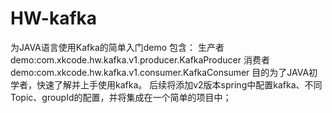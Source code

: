 # HW-kafka
为JAVA语言使用Kafka的简单入门demo
包含：
生产者demo:com.xkcode.hw.kafka.v1.producer.KafkaProducer
消费者demo:com.xkcode.hw.kafka.v1.consumer.KafkaConsumer
目的为了JAVA初学者，快速了解并上手使用kafka。
后续将添加v2版本spring中配置kafka、不同Topic、groupId的配置，并将集成在一个简单的项目中；
